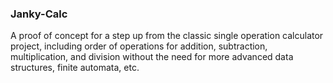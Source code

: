 ### Janky-Calc

A proof of concept for a step up from the classic single operation calculator project, including
order of operations for addition, subtraction, multiplication, and division without the need
for more advanced data structures, finite automata, etc.

